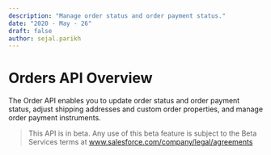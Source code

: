 ```yaml
---
description: "Manage order status and order payment status."
date: "2020 - May - 26"
draft: false
author: sejal.parikh
---
```


# Orders API Overview

The Order API enables you to update order status and order payment status, adjust shipping addresses and custom order properties, and manage order payment instruments.

> This API is in beta. Any use of this beta feature is subject to the Beta Services terms at www.salesforce.com/company/legal/agreements
